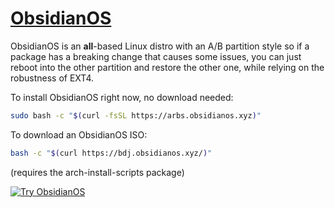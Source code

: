 # [ObsidianOS](https://obsidianos.xyz)
ObsidianOS is an **all**-based Linux distro with an A/B partition style so if a package has a breaking change that causes some issues, you can just reboot into the other partition and restore the other one, while relying on the robustness of EXT4.

To install ObsidianOS right now, no download needed:
```bash
sudo bash -c "$(curl -fsSL https://arbs.obsidianos.xyz)"
```
To download an ObsidianOS ISO:
```bash
bash -c "$(curl https://bdj.obsidianos.xyz/)"
```
(requires the arch-install-scripts package)

[![Try ObsidianOS](https://img.shields.io/badge/Try-ObsidianOS-400080?labelColor=%23333333)](https://obsidianos.xyz/)
